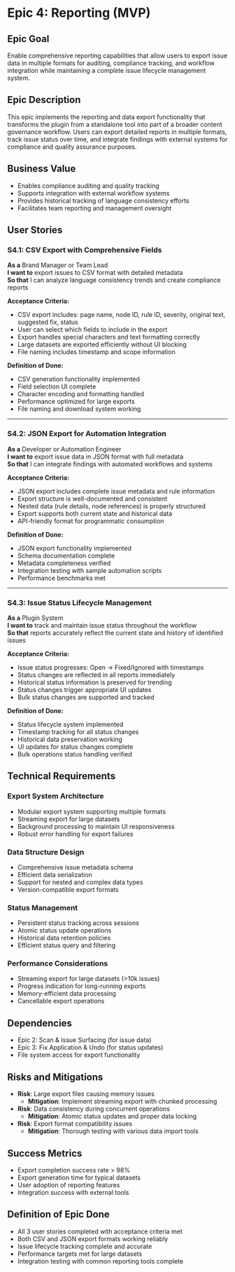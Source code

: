 # Epic 4: Reporting (MVP)

## Epic Goal
Enable comprehensive reporting capabilities that allow users to export issue data in multiple formats for auditing, compliance tracking, and workflow integration while maintaining a complete issue lifecycle management system.

## Epic Description
This epic implements the reporting and data export functionality that transforms the plugin from a standalone tool into part of a broader content governance workflow. Users can export detailed reports in multiple formats, track issue status over time, and integrate findings with external systems for compliance and quality assurance purposes.

## Business Value
- Enables compliance auditing and quality tracking
- Supports integration with external workflow systems
- Provides historical tracking of language consistency efforts
- Facilitates team reporting and management oversight

## User Stories

### S4.1: CSV Export with Comprehensive Fields
**As a** Brand Manager or Team Lead  
**I want to** export issues to CSV format with detailed metadata  
**So that** I can analyze language consistency trends and create compliance reports

**Acceptance Criteria:**
- CSV export includes: page name, node ID, rule ID, severity, original text, suggested fix, status
- User can select which fields to include in the export
- Export handles special characters and text formatting correctly
- Large datasets are exported efficiently without UI blocking
- File naming includes timestamp and scope information

**Definition of Done:**
- CSV generation functionality implemented
- Field selection UI complete
- Character encoding and formatting handled
- Performance optimized for large exports
- File naming and download system working

---

### S4.2: JSON Export for Automation Integration
**As a** Developer or Automation Engineer  
**I want to** export issue data in JSON format with full metadata  
**So that** I can integrate findings with automated workflows and systems

**Acceptance Criteria:**
- JSON export includes complete issue metadata and rule information
- Export structure is well-documented and consistent
- Nested data (rule details, node references) is properly structured
- Export supports both current state and historical data
- API-friendly format for programmatic consumption

**Definition of Done:**
- JSON export functionality implemented
- Schema documentation complete
- Metadata completeness verified
- Integration testing with sample automation scripts
- Performance benchmarks met

---

### S4.3: Issue Status Lifecycle Management
**As a** Plugin System  
**I want to** track and maintain issue status throughout the workflow  
**So that** reports accurately reflect the current state and history of identified issues

**Acceptance Criteria:**
- Issue status progresses: Open → Fixed/Ignored with timestamps
- Status changes are reflected in all reports immediately
- Historical status information is preserved for trending
- Status changes trigger appropriate UI updates
- Bulk status changes are supported and tracked

**Definition of Done:**
- Status lifecycle system implemented
- Timestamp tracking for all status changes
- Historical data preservation working
- UI updates for status changes complete
- Bulk operations status handling verified

## Technical Requirements

### Export System Architecture
- Modular export system supporting multiple formats
- Streaming export for large datasets
- Background processing to maintain UI responsiveness
- Robust error handling for export failures

### Data Structure Design
- Comprehensive issue metadata schema
- Efficient data serialization
- Support for nested and complex data types
- Version-compatible export formats

### Status Management
- Persistent status tracking across sessions
- Atomic status update operations
- Historical data retention policies
- Efficient status query and filtering

### Performance Considerations
- Streaming export for large datasets (>10k issues)
- Progress indication for long-running exports
- Memory-efficient data processing
- Cancellable export operations

## Dependencies
- Epic 2: Scan & Issue Surfacing (for issue data)
- Epic 3: Fix Application & Undo (for status updates)
- File system access for export functionality

## Risks and Mitigations
- **Risk**: Large export files causing memory issues
  - **Mitigation**: Implement streaming export with chunked processing
- **Risk**: Data consistency during concurrent operations
  - **Mitigation**: Atomic status updates and proper data locking
- **Risk**: Export format compatibility issues
  - **Mitigation**: Thorough testing with various data import tools

## Success Metrics
- Export completion success rate > 98%
- Export generation time for typical datasets
- User adoption of reporting features
- Integration success with external tools

## Definition of Epic Done
- All 3 user stories completed with acceptance criteria met
- Both CSV and JSON export formats working reliably
- Issue lifecycle tracking complete and accurate
- Performance targets met for large datasets
- Integration testing with common reporting tools complete
